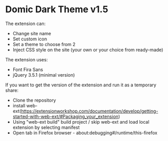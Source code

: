 # Domic Dark Theme v1.5

The extension can:
- Change site name
- Set custom icon
- Set a theme to choose from 2
- Inject CSS style on the site (your own or your choice from ready-made)

The extension uses:
- Font Fira Sans
- jQuery 3.5.1 (minimal version)

If you want to get the version of the extension and run it as a temporary share:
- Clone the repository
- install web-ext(https://extensionworkshop.com/documentation/develop/getting-started-with-web-ext/#Packaging_your_extension)
- Using "web-ext build" build project / skip web-ext and load local extension by selecting manifest
- Open tab in Firefox browser - about:debugging#/runtime/this-firefox
